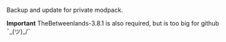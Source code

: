 Backup and update for private modpack.

**Important**
TheBetweenlands-3.8.1 is also required, but is too big for github ¯\_(ツ)_/¯
